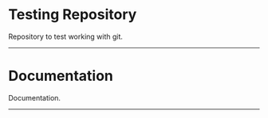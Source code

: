 **Testing Repository**
========================================================

Repository to test working with git.

--------------------------------------------------------

# Documentation

Documentation.

--------------------------------------------------------


